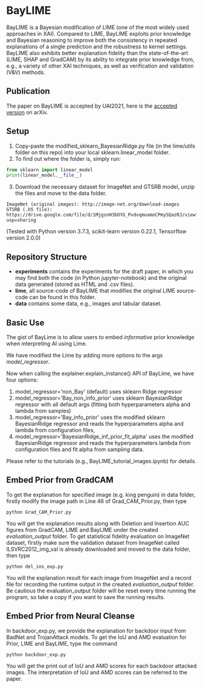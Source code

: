 # BayLIME

BayLIME is a Bayesian modification of LIME (one of the most widely used approaches in XAI). Compared to LIME, BayLIME exploits prior knowledge and Bayesian reasoning to improve both the consistency in repeated explanations of a single prediction and the robustness to kernel settings. BayLIME also exhibits better explanation fidelity than the state-of-the-art (LIME, SHAP and GradCAM) by its ability to integrate prior knowledge from, e.g., a variety of other XAI techniques, as well as verification and validation (V&V) methods.

## Publication

The paper on BayLIME is accepted by UAI2021, here is the [accepted version](https://arxiv.org/pdf/2012.03058.pdf) on arXiv.

## Setup
1. Copy-paste the modified_sklearn_BayesianRidge.py file (in the lime/utils folder on this repo) into your local sklearn.linear_model folder.
2. To find out where the folder is, simply run:
```python
from sklearn import linear_model
print(linear_model.__file__)
```
3. Download the necessary dataset for ImageNet and GTSRB model, unzip the files and move to the data folder.
```
ImageNet (original images): http://image-net.org/download-images
GTSRB (.h5 file): https://drive.google.com/file/d/1MjgsnH3bOYG_PvdvqmoamoCPmySQazRJ/view?usp=sharing
```
(Tested with Python version 3.7.3, scikit-learn version 0.22.1, Tensorflow version 2.0.0)
## Repository Structure

* **experiments** contains the experiments for the draft paper, in which you may find both the code (in Python jupyter-notebook) and the original data generated (stored as HTML and .csv files).
* **lime**, all source-code of BayLIME that modifies the original LIME source-code can be found in this folder.
* **data** contains some data, e.g., images and tabular dataset.

## Basic Use

The gist of BayLime is to allow users to embed *informative* prior knowledge when interpreting AI using Lime.

We have modified the Lime by adding more options to the args *model_regressor*.

Now when calling the explainer.explain_instance() API of BayLime, we have four options:
1. model_regressor='non_Bay' (default) uses sklearn Ridge regressor
2. model_regressor='Bay_non_info_prior' uses sklearn BayesianRidge regressor with all default args (fitting both hyperparameters alpha and lambda from samples)
3. model_regressor='Bay_info_prior' uses the modified sklearn BayesianRidge regressor and reads the hyperparameters alpha and lambda from configuration files, 
4. model_regressor='BayesianRidge_inf_prior_fit_alpha' uses the modified BayesianRidge regressor and reads the hyperparameters lambda from configuration files and fit alpha from sampling data.

Please refer to the tutorials (e.g., BayLIME_tutorial_images.ipynb)  for details.

## Embed Prior from GradCAM
To get the explanation for specified image (e.g. king penguin) in data folder, firstly modify the image path in Line 46 of Grad_CAM_Prior.py, then type
```
python Grad_CAM_Prior.py
```
You will get the explanation results along with Deletion and Insertion AUC figures from GradCAM, LIME and BayLIME under the created *evaluation_output* folder.
To get statistical fidelity evaluation on ImageNet dataset, firstly make sure the validation dataset from ImageNet called ILSVRC2012_img_val is already downloaded and moved to the data folder, then type
```
python del_ins_exp.py
```
You will the explanation result for each image from ImageNet and a record file for recording the runtime output in the created *evaluation_output* folder. Be cautious the evaluation_output folder will be reset every time running the program, so take a copy if you want to save the running results.

## Embed Prior from Neural Cleanse
In backdoor_exp.py, we provide the explanation for backdoor input from BadNet and TrojanAttack models. To get the IoU and AMD evaluation for Prior, LIME and BayLIME, type the command
```
python backdoor_exp.py
```
You will get the print out of IoU and AMD scores for each backdoor attacked images. The interpretation of IoU and AMD scores can be referred to the paper.




